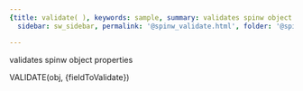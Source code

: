 ```yaml
---
{title: validate( ), keywords: sample, summary: validates spinw object properties,
  sidebar: sw_sidebar, permalink: '@spinw_validate.html', folder: '@spinw', mathjax: 'true'}

---
```

  validates spinw object properties
 
  VALIDATE(obj, {fieldToValidate})
 
